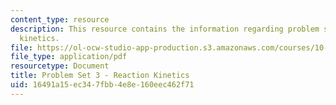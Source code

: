 ```yaml
---
content_type: resource
description: This resource contains the information regarding problem set 3 reaction
  kinetics.
file: https://ol-ocw-studio-app-production.s3.amazonaws.com/courses/10-626-electrochemical-energy-systems-spring-2014/16491a15ec347fbb4e8e160eec462f71_MIT10_626S14_PSet_3_2014.pdf
file_type: application/pdf
resourcetype: Document
title: Problem Set 3 - Reaction Kinetics
uid: 16491a15-ec34-7fbb-4e8e-160eec462f71
---
```

